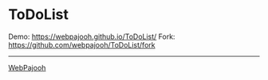 # ToDoList 

Demo: https://webpajooh.github.io/ToDoList/
Fork: https://github.com/webpajooh/ToDoList/fork

------------
[WebPajooh](https://github.com/webpajooh "WebPajooh")
